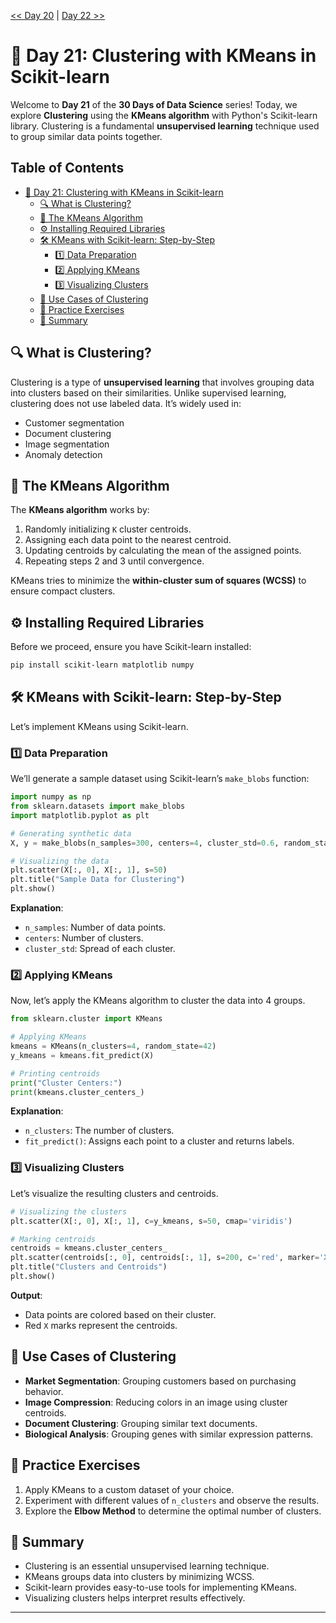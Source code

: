 [<< Day 20](../20_Logistic%20Regression/20_Logistic%20Regression.md) | [Day 22 >>](../22_Decision%20Trees/22_Decision%20Trees.md)



# 📘 Day 21: Clustering with KMeans in Scikit-learn

Welcome to **Day 21** of the **30 Days of Data Science** series! Today, we explore **Clustering** using the **KMeans algorithm** with Python's Scikit-learn library. Clustering is a fundamental **unsupervised learning** technique used to group similar data points together.



## Table of Contents

- [📘 Day 21: Clustering with KMeans in Scikit-learn](#-day-21-clustering-with-kmeans-in-scikit-learn)
  - [🔍 What is Clustering?](#-what-is-clustering)
  - [📌 The KMeans Algorithm](#-the-kmeans-algorithm)
  - [⚙️ Installing Required Libraries](#️-installing-required-libraries)
  - [🛠️ KMeans with Scikit-learn: Step-by-Step](#️-kmeans-with-scikit-learn-step-by-step)
    - [1️⃣ Data Preparation](#1️⃣-data-preparation)
    - [2️⃣ Applying KMeans](#2️⃣-applying-kmeans)
    - [3️⃣ Visualizing Clusters](#3️⃣-visualizing-clusters)
  - [🧠 Use Cases of Clustering](#-use-cases-of-clustering)
  - [🧪 Practice Exercises](#-practice-exercises)
  - [🌟 Summary](#-summary)



## 🔍 What is Clustering?

Clustering is a type of **unsupervised learning** that involves grouping data into clusters based on their similarities. Unlike supervised learning, clustering does not use labeled data. It’s widely used in:

- Customer segmentation
- Document clustering
- Image segmentation
- Anomaly detection



## 📌 The KMeans Algorithm

The **KMeans algorithm** works by:

1. Randomly initializing `K` cluster centroids.
2. Assigning each data point to the nearest centroid.
3. Updating centroids by calculating the mean of the assigned points.
4. Repeating steps 2 and 3 until convergence.

KMeans tries to minimize the **within-cluster sum of squares (WCSS)** to ensure compact clusters.



## ⚙️ Installing Required Libraries

Before we proceed, ensure you have Scikit-learn installed:

```bash
pip install scikit-learn matplotlib numpy
```



## 🛠️ KMeans with Scikit-learn: Step-by-Step

Let’s implement KMeans using Scikit-learn.



### 1️⃣ Data Preparation

We’ll generate a sample dataset using Scikit-learn’s `make_blobs` function:

```python
import numpy as np
from sklearn.datasets import make_blobs
import matplotlib.pyplot as plt

# Generating synthetic data
X, y = make_blobs(n_samples=300, centers=4, cluster_std=0.6, random_state=42)

# Visualizing the data
plt.scatter(X[:, 0], X[:, 1], s=50)
plt.title("Sample Data for Clustering")
plt.show()
```

**Explanation**:
- `n_samples`: Number of data points.
- `centers`: Number of clusters.
- `cluster_std`: Spread of each cluster.



### 2️⃣ Applying KMeans

Now, let’s apply the KMeans algorithm to cluster the data into 4 groups.

```python
from sklearn.cluster import KMeans

# Applying KMeans
kmeans = KMeans(n_clusters=4, random_state=42)
y_kmeans = kmeans.fit_predict(X)

# Printing centroids
print("Cluster Centers:")
print(kmeans.cluster_centers_)
```

**Explanation**:
- `n_clusters`: The number of clusters.
- `fit_predict()`: Assigns each point to a cluster and returns labels.



### 3️⃣ Visualizing Clusters

Let’s visualize the resulting clusters and centroids.

```python
# Visualizing the clusters
plt.scatter(X[:, 0], X[:, 1], c=y_kmeans, s=50, cmap='viridis')

# Marking centroids
centroids = kmeans.cluster_centers_
plt.scatter(centroids[:, 0], centroids[:, 1], s=200, c='red', marker='X')
plt.title("Clusters and Centroids")
plt.show()
```

**Output**:
- Data points are colored based on their cluster.
- Red `X` marks represent the centroids.



## 🧠 Use Cases of Clustering

- **Market Segmentation**: Grouping customers based on purchasing behavior.
- **Image Compression**: Reducing colors in an image using cluster centroids.
- **Document Clustering**: Grouping similar text documents.
- **Biological Analysis**: Grouping genes with similar expression patterns.



## 🧪 Practice Exercises

1. Apply KMeans to a custom dataset of your choice.
2. Experiment with different values of `n_clusters` and observe the results.
3. Explore the **Elbow Method** to determine the optimal number of clusters.



## 🌟 Summary

- Clustering is an essential unsupervised learning technique.
- KMeans groups data into clusters by minimizing WCSS.
- Scikit-learn provides easy-to-use tools for implementing KMeans.
- Visualizing clusters helps interpret results effectively.

---


